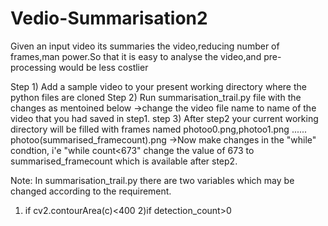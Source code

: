 # Vedio-Summarisation2
Given an input video its summaries the video,reducing number of frames,man power.So that it is easy to analyse the video,and pre-processing would be less costlier

Step 1)
Add a sample video to your present working directory where the python files are cloned
Step 2)
Run summarisation_trail.py file with the changes as mentoined below
->change the video file name to name of the video that you had saved in step1.
step 3)
After step2 your current working directory will be filled with frames named photoo0.png,photoo1.png ...... photoo(summarised_framecount).png
->Now make changes in the "while" condtion, i'e "while count<673"
change the value of 673 to summarised_framecount which is available after step2.


Note:
In summarisation_trail.py there are two variables which may be changed according to the requirement.
1) if cv2.contourArea(c)<400
2)if detection_count>0
